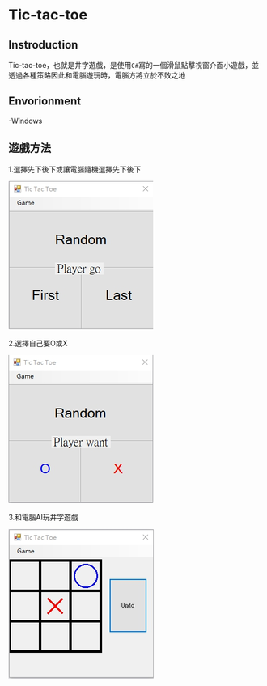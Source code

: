 # Tic-tac-toe

Instroduction
---

Tic-tac-toe，也就是井字遊戲，是使用`C#`寫的一個滑鼠點擊視窗介面小遊戲，並透過各種策略因此和電腦遊玩時，電腦方將立於不敗之地

Envorionment
---

-Windows

遊戲方法
---

1.選擇先下後下或讓電腦隨機選擇先下後下

![image](https://github.com/jimmy801/Tic-tac-toe/blob/master/ScreenShot/00.jpg)

2.選擇自己要O或X

![image](https://github.com/jimmy801/Tic-tac-toe/blob/master/ScreenShot/01.jpg)


3.和電腦AI玩井字遊戲

![image](https://github.com/jimmy801/Tic-tac-toe/blob/master/ScreenShot/02.jpg)
